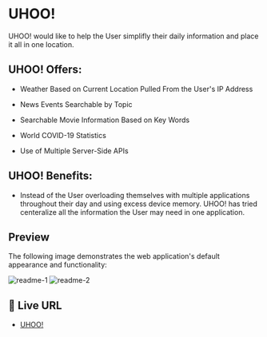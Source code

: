 # UHOO!

UHOO! would like to help the User simplifly their daily information and place it all in one location.

## UHOO! Offers:

* Weather Based on Current Location Pulled From the User's IP Address

* News Events Searchable by Topic

* Searchable Movie Information Based on Key Words

* World COVID-19 Statistics

* Use of Multiple Server-Side APIs

## UHOO! Benefits:

* Instead of the User overloading themselves with multiple applications throughout their day and using excess device memory. UHOO! has tried centeralize all the information the User may need in one application.

## Preview

The following image demonstrates the web application's default appearance and functionality:

![readme-1](https://user-images.githubusercontent.com/88262115/152728176-56c4b5d5-5004-4ca1-ba8a-7235bb3f45e3.jpg)
![readme-2](https://user-images.githubusercontent.com/88262115/152728177-f3f28f3f-557b-41a2-b05c-621191b5e897.jpg)

## 📝 Live URL

* [UHOO!](https://ashariat.github.io/Uhoo/)
